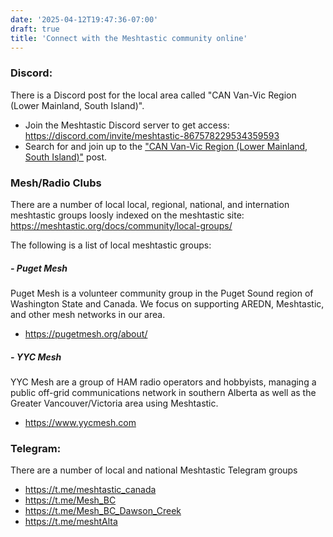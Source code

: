 ```yaml
---
date: '2025-04-12T19:47:36-07:00'
draft: true
title: 'Connect with the Meshtastic community online'
---
```


### Discord: 
There is a Discord post for the local area called "CAN Van-Vic Region (Lower Mainland, South Island)".
- Join the Meshtastic Discord server to get access: https://discord.com/invite/meshtastic-867578229534359593 
- Search for and join up to the ["CAN Van-Vic Region (Lower Mainland, South Island)"](https://discord.com/channels/867578229534359593/1196935356684173453) post.

### Mesh/Radio Clubs
There are a number of local local, regional, national, and internation meshtastic groups loosly indexed on the meshtastic site: https://meshtastic.org/docs/community/local-groups/

The following is a list of local meshtastic groups:

##### - Puget Mesh
Puget Mesh is a volunteer community group in the Puget Sound region of Washington State and Canada. We focus on supporting AREDN, Meshtastic, and other mesh networks in our area.
- https://pugetmesh.org/about/

##### - YYC Mesh
YYC Mesh are a group of HAM radio operators and hobbyists, managing a public off-grid communications network in southern Alberta as well as the Greater Vancouver/Victoria area using Meshtastic.
- https://www.yycmesh.com

### Telegram:
There are a number of local and national Meshtastic Telegram groups
- https://t.me/meshtastic_canada
- https://t.me/Mesh_BC
- https://t.me/Mesh_BC_Dawson_Creek
- https://t.me/meshtAlta